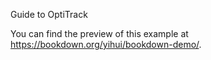 Guide to OptiTrack

You can find the preview of this example at https://bookdown.org/yihui/bookdown-demo/.
